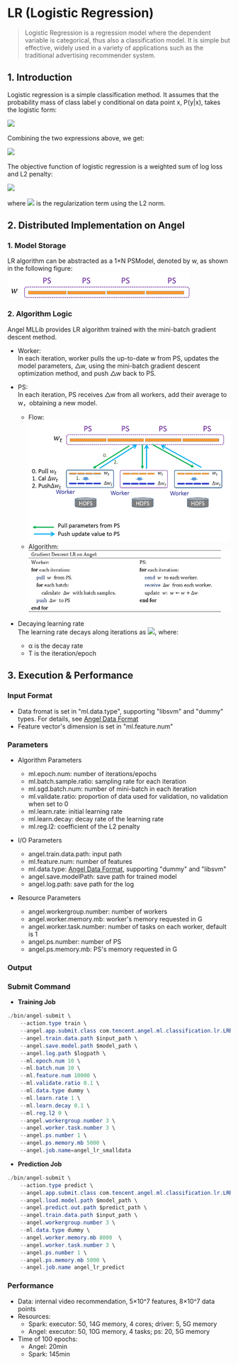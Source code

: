 # LR (Logistic Regression)

> Logistic Regression is a regression model where the dependent variable is categorical, thus also a classification model. It is simple but effective, widely used in a variety of applications such as the traditional advertising recommender system.   

## 1. Introduction

Logistic regression is a simple classification method. It assumes that the probability mass of class label y conditional on data point x, P(y|x), takes the logistic form:    

![](../img/LR_P.png)  

Combining the two expressions above, we get:

![](../img/LR_P1.png)  


The objective function of logistic regression is a weighted sum of log loss and L2 penalty:     

![](../img/LR_loss.png)  

where ![](../img/LR_reg.gif) is the regularization term using the L2 norm. 

## 2. Distributed Implementation on Angel
### 1. Model Storage
LR algorithm can be abstracted as a 1×N PSModel, denoted by w, as shown in the following figure:
![](../img/lr_model.png)

### 2. Algorithm Logic
Angel MLLib provides LR algorithm trained with the mini-batch gradient descent method. 

* Worker:    
In each iteration, worker pulls the up-to-date w from PS, updates the model parameters, △w, using the mini-batch gradient descent optimization method, and push △w back to PS. 
* PS:    
In each iteration, PS receives △w from all workers, add their average to w，obtaining a new model.    
  * Flow:      
![](../img/lr_gradient.png)  
  * Algorithm:
![](../img/LR_gd.png)  


* Decaying learning rate    
The learning rate decays along iterations as ![](../img/LR_lr_ecay.gif), where:   
	* α is the decay rate 
	* T is the iteration/epoch




## 3. Execution & Performance

### Input Format

* Data fromat is set in "ml.data.type", supporting "libsvm" and "dummy" types. For details, see [Angel Data Format](data_format_en.md)
* Feature vector's dimension is set in "ml.feature.num"


###  Parameters
* Algorithm Parameters 
  * ml.epoch.num: number of iterations/epochs   
  * ml.batch.sample.ratio: sampling rate for each iteration   
  * ml.sgd.batch.num: number of mini-batch in each iteration    
  * ml.validate.ratio: proportion of data used for validation, no validation when set to 0    
  * ml.learn.rate: initial learning rate
  * ml.learn.decay: decay rate of the learning rate
  * ml.reg.l2: coefficient of the L2 penalty

* I/O Parameters
  * angel.train.data.path: input path  
  * ml.feature.num: number of features
  * ml.data.type: [Angel Data Format](data_format_en.md), supporting "dummy" and "libsvm"    
  * angel.save.modelPath: save path for trained model   
  * angel.log.path: save path for the log   
   
* Resource Parameters
  * angel.workergroup.number: number of workers  
  * angel.worker.memory.mb: worker's memory requested in G   
  * angel.worker.task.number: number of tasks on each worker, default is 1   
  * angel.ps.number: number of PS 
  * angel.ps.memory.mb: PS's memory requested in G   

### **Output** 

###  **Submit Command**    

* **Training Job**

```java
./bin/angel-submit \
    --action.type train \
    --angel.app.submit.class com.tencent.angel.ml.classification.lr.LRRunner  \
    --angel.train.data.path $input_path \
    --angel.save.model.path $model_path \
    --angel.log.path $logpath \
    --ml.epoch.num 10 \
    --ml.batch.num 10 \
    --ml.feature.num 10000 \
    --ml.validate.ratio 0.1 \
    --ml.data.type dummy \
    --ml.learn.rate 1 \
    --ml.learn.decay 0.1 \
    --ml.reg.l2 0 \
    --angel.workergroup.number 3 \
    --angel.worker.task.number 3 \
    --angel.ps.number 1 \
    --angel.ps.memory.mb 5000 \
    --angel.job.name=angel_lr_smalldata
```

* **Prediction Job**

```java
./bin/angel-submit \
    --action.type predict \
    --angel.app.submit.class com.tencent.angel.ml.classification.lr.LRRunner  \
    --angel.load.model.path $model_path \
    --angel.predict.out.path $predict_path \
    --angel.train.data.path $input_path \
    --angel.workergroup.number 3 \
    --ml.data.type dummy \
    --angel.worker.memory.mb 8000  \
    --angel.worker.task.number 3 \
    --angel.ps.number 1 \
    --angel.ps.memory.mb 5000 \
    --angel.job.name angel_lr_predict
```

### Performance
* Data: internal video recommendation, 5×10^7 features, 8×10^7 data points
* Resources:
	* Spark: executor: 50, 14G memory, 4 cores; driver: 5, 5G memory 
	* Angel: executor: 50, 10G memory, 4 tasks; ps: 20, 5G memory
* Time of 100 epochs:
	* Angel: 20min
	* Spark: 145min




